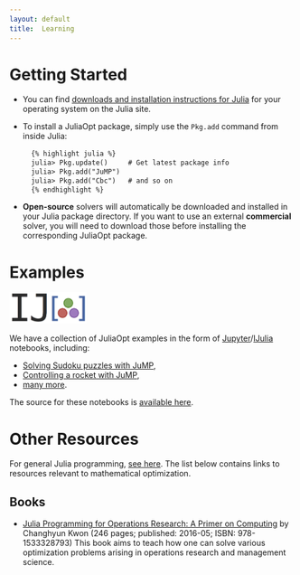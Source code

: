 ```yaml
---
layout: default
title:  Learning
---
```


# Getting Started

- You can find [downloads and installation instructions for Julia](http://julialang.org/downloads/) for your operating system on the Julia site.

- To install a JuliaOpt package, simply use the `Pkg.add` command from inside Julia:

        {% highlight julia %}
        julia> Pkg.update()     # Get latest package info
        julia> Pkg.add("JuMP")
        julia> Pkg.add("Cbc")   # and so on
        {% endhighlight %}


- **Open-source** solvers will automatically be downloaded and installed in your Julia package directory. If you want to use an external **commercial** solver, you will need to download those before installing the corresponding JuliaOpt package.

# Examples
<img style="height: 4em; width:auto" src="/images/ijulialogo.png">

We have a collection of JuliaOpt examples in the form of [Jupyter](https://jupyter.org/)/[IJulia](https://github.com/JuliaLang/IJulia.jl) notebooks, including:

- [Solving Sudoku puzzles with JuMP](/notebooks/JuMP-Sudoku.html),
- [Controlling a rocket with JuMP](/notebooks/JuMP-Rocket.html),
- [many more](/notebooks/index.html).

The source for these notebooks is [available here](https://github.com/JuliaOpt/juliaopt-notebooks).

# Other Resources

For general Julia programming, [see here](http://julialang.org/learning/). The list below contains links to resources relevant to mathematical optimization.

## Books

- [Julia Programming for Operations Research: A Primer on Computing](http://www.chkwon.net/julia/) by Changhyun Kwon (246 pages; published: 2016-05; ISBN: 978-1533328793) This book aims to teach how one can solve various optimization problems arising in operations research and management science.
